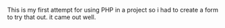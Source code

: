 This is my first attempt for using PHP in a project so i had to create a form to try that out. it came out well.
